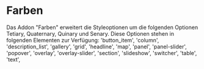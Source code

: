 # Farben

Das Addon "Farben" erweitert die Styleoptionen um die folgenden Optionen Tetiary, Quaternary, Quinary und Senary. Diese Optionen stehen in folgenden Elementen zur Verfügung:
'button_item',
'column',
'description_list',
'gallery',
'grid',
'headline',
'map',
'panel',
'panel-slider',
'popover',
'overlay',
'overlay-slider',
'section',
'slideshow',
'switcher',
'table',
'text',
